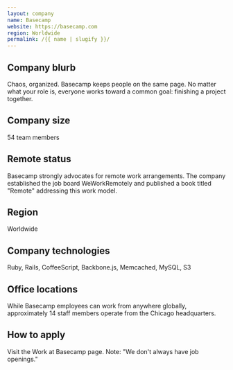 ```yaml
---
layout: company
name: Basecamp
website: https://basecamp.com
region: Worldwide
permalink: /{{ name | slugify }}/
---
```


## Company blurb

Chaos, organized. Basecamp keeps people on the same page. No matter what your role is, everyone works toward a common goal: finishing a project together.

## Company size

54 team members

## Remote status

Basecamp strongly advocates for remote work arrangements. The company established the job board WeWorkRemotely and published a book titled "Remote" addressing this work model.

## Region

Worldwide

## Company technologies

Ruby, Rails, CoffeeScript, Backbone.js, Memcached, MySQL, S3

## Office locations

While Basecamp employees can work from anywhere globally, approximately 14 staff members operate from the Chicago headquarters.

## How to apply

Visit the Work at Basecamp page. Note: "We don't always have job openings."
